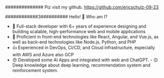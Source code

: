 ############## Piz visit my github. https://github.com/ericschulz-09-23

############3########## Hello! 👋 Who am I?

- 🔭 Full-stack developer with 6+ years of experience designing and building scalable, high-performance web and mobile applications
- 🌱 Proficient in front-end technologies like React, Angular, and Vue.js, as well as back-end technologies like Node.js, Python, and PHP
- 👍 Experienced in DevOps, CI/CD, and Cloud infrastructure, especially with AWS and Azure also GCP
- 😍 Developed some AI Apps and integrated with web and ChatGPT. - 😉 Deep knowledge about deep learning, recommendation system and reinforcement system.


